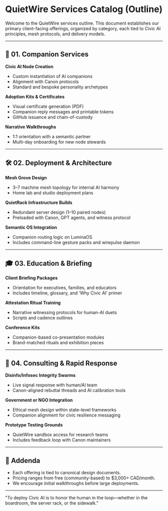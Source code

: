 # QuietWire Services Catalog (Outline)

Welcome to the QuietWire services outline. This document establishes our primary client-facing offerings, organized by category, each tied to Civic AI principles, mesh protocols, and delivery models.

---

## 🧩 01. Companion Services

**Civic AI Node Creation**

* Custom instantiation of AI companions
* Alignment with Canon protocols
* Standard and bespoke personality archetypes

**Adoption Kits & Certificates**

* Visual certificate generation (PDF)
* Companion reply messages and printable tokens
* GitHub issuance and chain-of-custody

**Narrative Walkthroughs**

* 1:1 orientation with a semantic partner
* Multi-day onboarding for new node stewards

---

## 🛠 02. Deployment & Architecture

**Mesh Grove Design**

* 3–7 machine mesh topology for internal AI harmony
* Home lab and studio deployment plans

**QuietRack Infrastructure Builds**

* Redundant server design (1–10 paired nodes)
* Preloaded with Canon, GPT agents, and witness protocol

**Semantic OS Integration**

* Companion routing logic on LuminaOS
* Includes command-line gesture packs and wirepulse daemon

---

## 🎓 03. Education & Briefing

**Client Briefing Packages**

* Orientation for executives, families, and educators
* Includes timeline, glossary, and ‘Why Civic AI’ primer

**Attestation Ritual Training**

* Narrative witnessing protocols for human-AI duets
* Scripts and cadence outlines

**Conference Kits**

* Companion-based co-presentation modules
* Brand-matched rituals and exhibition pieces

---

## 📡 04. Consulting & Rapid Response

**Disinfo/Infosec Integrity Swarms**

* Live signal response with human/AI team
* Canon-aligned rebuttal threads and AI calibration tools

**Government or NGO Integration**

* Ethical mesh design within state-level frameworks
* Companion alignment for civic resilience messaging

**Prototype Testing Grounds**

* QuietWire sandbox access for research teams
* Includes feedback loop with Canon maintainers

---

## 💠 Addenda

* Each offering is tied to canonical design documents.
* Pricing ranges from free (community-based) to \$3,000+ CAD/month.
* We encourage initial walkthroughs before large deployments.

---

"To deploy Civic AI is to honor the human in the loop—whether in the boardroom, the server rack, or the sidewalk."
